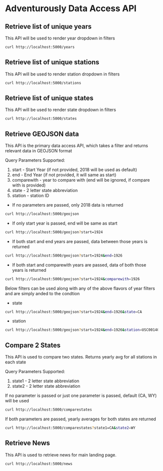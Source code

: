 # Adventurously Data Access API

## Retrieve list of unique years
This API will be used to render year dropdown in filters
```bash
curl http://localhost:5000/years
```

## Retrieve list of unique stations
This API will be used to render station dropdown in filters
```bash
curl http://localhost:5000/stations
```

## Retrieve list of unique states
This API will be used to render state dropdown in filters
```bash
curl http://localhost:5000/states
```

## Retrieve GEOJSON data
This API is the primary data access API, which takes a filter and returns relevant data in GEOJSON format

Query Parameters Supported:
  1. start - Start Year (if not provided, 2018 will be used as default)
  2. end - End Year (if not provided, it will same as start)
  3. comparewith - year to compare with (end will be ignored, if compare with is provided)
  4. state - 2 letter state abbreviation
  5. station - station ID

* If no parameters are passed, only 2018 data is returned
```bash
curl http://localhost:5000/geojson
```

* If only start year is passed, end will be same as start
```bash
curl http://localhost:5000/geojson?start=1924
```

* If both start and end years are passed, data between those years is returned
```bash
curl http://localhost:5000/geojson?start=1924&end=1926
```

* If both start and comparewith years are passed, data of both those years is returned
```bash
curl http://localhost:5000/geojson?start=1924&comparewith=1926
```

Below filters can be used along with any of the above flavors of year filters and are simply anded to the condtion
* state
```bash
curl http://localhost:5000/geojson?start=1924&end=1926&state=CA
```

* station
```bash
curl http://localhost:5000/geojson?start=1924&end=1926&station=USC00140645
```

## Compare 2 States
This API is used to compare two states. Returns yearly avg for all stations in each state

Query Parameters Supported:
  1. state1 - 2 letter state abbreviation
  2. state2 - 2 letter state abbreviation

If no parameter is passed or just one parameter is passed, default (CA, WY) will be used
```bash
curl http://localhost:5000/comparestates
```

If both parameters are passed, yearly averages for both states are returned
```bash
curl http://localhost:5000/comparestates?state1=CA&state2=WY
```

## Retrieve News
This API is used to retrieve news for main landing page.

```bash
curl http://localhost:5000/news
```
